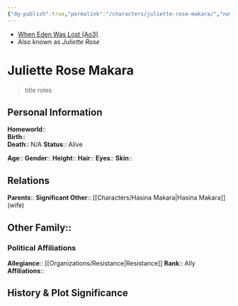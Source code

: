 ```yaml
---
{"dg-publish":true,"permalink":"/characters/juliette-rose-makara/","noteIcon":"saber1"}
---
```


- [When Eden Was Lost (Ao3)](https://archiveofourown.org/works/19334440)
- Also known as *Juliette Rose*
# Juliette Rose Makara
>title roles

## Personal Information

**Homeworld**::  
**Birth**::  
**Death**::  N/A
**Status**::  Alive

**Age**:: 
**Gender**:: 
**Height**:: 
**Hair**:: 
**Eyes**:: 
**Skin**:: 

## Relations

**Parents**:: 
**Significant Other**::  [[Characters/Hasina Makara\|Hasina Makara]] (wife)

**Other Family**::
- 

### Political Affiliations

**Allegiance**::  [[Organizations/Resistance\|Resistance]]
**Rank**::  Ally
**Affiliations**::  

## History & Plot Significance

